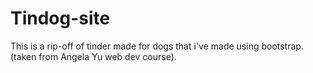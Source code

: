 # Tindog-site
This is a rip-off of tinder made for dogs that i've made using bootstrap. (taken from Angela Yu web dev course).
